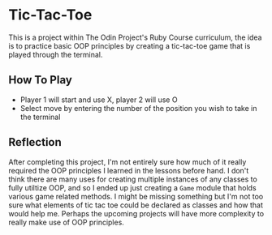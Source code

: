 # Tic-Tac-Toe
This is a project within The Odin Project's Ruby Course curriculum, the idea is to practice basic OOP principles by creating a tic-tac-toe game that is played through the terminal. 

## How To Play
- Player 1 will start and use X, player 2 will use O
- Select move by entering the number of the position you wish to take in the terminal

## Reflection
After completing this project, I'm not entirely sure how much of it really required the OOP principles I learned in the lessons before hand. I don't think there are many uses for creating multiple instances of any classes to fully utiltize OOP, and so I ended up just creating a `Game` module that holds various game related methods. I might be missing something but I'm not too sure what elements of tic tac toe could be declared as classes and how that would help me. Perhaps the upcoming projects will have more complexity to really make use of OOP principles.